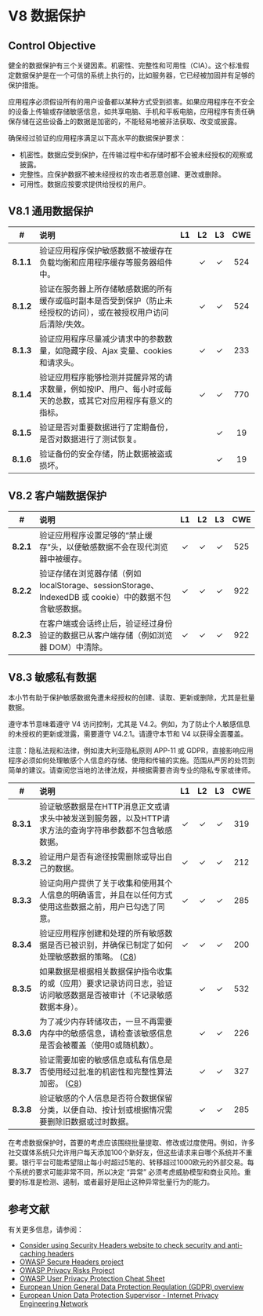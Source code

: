 # V8 数据保护

## Control Objective

健全的数据保护有三个关键因素。机密性、完整性和可用性（CIA）。这个标准假定数据保护是在一个可信的系统上执行的，比如服务器，它已经被加固并有足够的保护措施。

应用程序必须假设所有的用户设备都以某种方式受到损害。如果应用程序在不安全的设备上传输或存储敏感信息，如共享电脑、手机和平板电脑，应用程序有责任确保存储在这些设备上的数据是加密的，不能轻易地被非法获取、改变或披露。

确保经过验证的应用程序满足以下高水平的数据保护要求：

* 机密性。数据应受到保护，在传输过程中和存储时都不会被未经授权的观察或披露。
* 完整性。应保护数据不被未经授权的攻击者恶意创建、更改或删除。
* 可用性。数据应按要求提供给授权的用户。

## V8.1 通用数据保护

| # | 说明 | L1 | L2 | L3 | CWE |
| :---: | :--- | :---: | :---: | :---: | :---: |
| **8.1.1** | 验证应用程序保护敏感数据不被缓存在负载均衡和应用程序缓存等服务器组件中。 | | ✓ | ✓ | 524 |
| **8.1.2** | 验证在服务器上所存储敏感数据的所有缓存或临时副本是否受到保护（防止未经授权的访问），或在被授权用户访问后清除/失效。 | | ✓ | ✓ | 524 |
| **8.1.3** | 验证应用程序尽量减少请求中的参数数量，如隐藏字段、Ajax 变量、cookies 和请求头。 | | ✓ | ✓ | 233 |
| **8.1.4** | 验证应用程序能够检测并提醒异常的请求数量，例如按IP、用户、每小时或每天的总数，或其它对应用程序有意义的指标。 | | ✓ | ✓ | 770 |
| **8.1.5** | 验证是否对重要数据进行了定期备份，是否对数据进行了测试恢复。 | | | ✓ | 19 |
| **8.1.6** | 验证备份的安全存储，防止数据被盗或损坏。 | | | ✓ | 19 |

## V8.2 客户端数据保护

| # | 说明 | L1 | L2 | L3 | CWE |
| :---: | :--- | :---: | :---: | :---: | :---: |
| **8.2.1** | 验证应用程序设置足够的“禁止缓存”头，以便敏感数据不会在现代浏览器中被缓存。 | ✓ | ✓ | ✓ | 525 |
| **8.2.2** | 验证存储在浏览器存储（例如 localStorage、sessionStorage、IndexedDB 或 cookie）中的数据不包含敏感数据。 | ✓ | ✓ | ✓ | 922 |
| **8.2.3** | 在客户端或会话终止后，验证经过身份验证的数据已从客户端存储（例如浏览器 DOM）中清除。 | ✓ | ✓ | ✓ | 922 |

## V8.3 敏感私有数据

本小节有助于保护敏感数据免遭未经授权的创建、读取、更新或删除，尤其是批量数据。

遵守本节意味着遵守 V4 访问控制，尤其是 V4.2。例如，为了防止个人敏感信息的未授权的更新或泄露，需要遵守 V4.2.1。请遵守本节和 V4 以获得全面覆盖。

注意：隐私法规和法律，例如澳大利亚隐私原则 APP-11 或 GDPR，直接影响应用程序必须如何处理敏感个人信息的存储、使用和传输的实施。范围从严厉的处罚到简单的建议。请查阅您当地的法律法规，并根据需要咨询专业的隐私专家或律师。

| # | 说明 | L1 | L2 | L3 | CWE |
| :---: | :--- | :---: | :---: | :---: | :---: |
| **8.3.1** | 验证敏感数据是在HTTP消息正文或请求头中被发送到服务器，以及HTTP请求方法的查询字符串参数都不包含敏感数据。 | ✓ | ✓ | ✓ | 319 |
| **8.3.2** | 验证用户是否有途径按需删除或导出自己的数据。 | ✓ | ✓ | ✓ | 212 |
| **8.3.3** | 验证向用户提供了关于收集和使用其个人信息的明确语言，并且在以任何方式使用这些数据之前，用户已勾选了同意。 | ✓ | ✓ | ✓ | 285 |
| **8.3.4** | 验证应用程序创建和处理的所有敏感数据是否已被识别，并确保已制定了如何处理敏感数据的策略。 ([C8](https://owasp.org/www-project-proactive-controls/#div-numbering)) | ✓ | ✓ | ✓ | 200 |
| **8.3.5** | 如果数据是根据相关数据保护指令收集的或（应用）要求记录访问日志，验证访问敏感数据是否被审计（不记录敏感数据本身）。 | | ✓ | ✓ | 532 |
| **8.3.6** | 为了减少内存转储攻击，一旦不再需要内存中的敏感信息，请检查该敏感信息是否会被覆盖（使用0或随机数）。 | | ✓ | ✓ | 226 |
| **8.3.7** | 验证需要加密的敏感信息或私有信息是否使用经过批准的机密性和完整性算法加密。 ([C8](https://owasp.org/www-project-proactive-controls/#div-numbering)) | | ✓ | ✓ | 327 |
| **8.3.8** | 验证敏感的个人信息是否符合数据保留分类，以便自动、按计划或根据情况需要删除旧数据或过时数据。 | | ✓ | ✓ | 285 |

在考虑数据保护时，首要的考虑应该围绕批量提取、修改或过度使用。例如，许多社交媒体系统只允许用户每天添加100个新好友，但这些请求来自哪个系统并不重要。银行平台可能希望阻止每小时超过5笔的、转移超过1000欧元的外部交易。每个系统的要求可能非常不同，所以决定 “异常” 必须考虑威胁模型和商业风险。重要的标准是检测、遏制，或者最好是阻止这种异常批量行为的能力。

## 参考文献

有关更多信息，请参阅：

* [Consider using Security Headers website to check security and anti-caching headers](https://securityheaders.io)
* [OWASP Secure Headers project](https://owasp.org/www-project-secure-headers/)
* [OWASP Privacy Risks Project](https://owasp.org/www-project-top-10-privacy-risks/)
* [OWASP User Privacy Protection Cheat Sheet](https://cheatsheetseries.owasp.org/cheatsheets/User_Privacy_Protection_Cheat_Sheet.html)
* [European Union General Data Protection Regulation (GDPR) overview](https://edps.europa.eu/data-protection_en)
* [European Union Data Protection Supervisor - Internet Privacy Engineering Network](https://edps.europa.eu/data-protection/ipen-internet-privacy-engineering-network_en)
